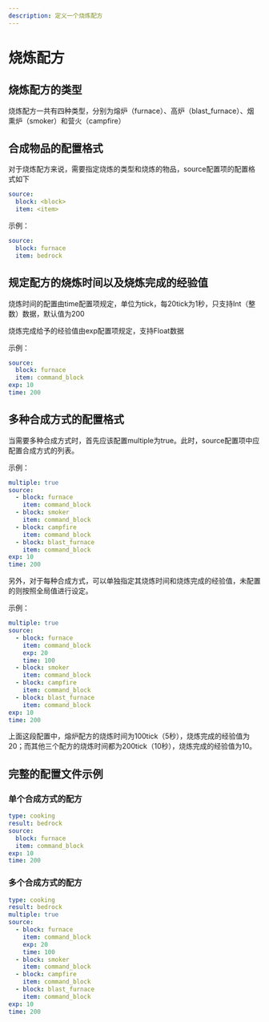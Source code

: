 ```yaml
---
description: 定义一个烧炼配方
---
```


# 烧炼配方

## 烧炼配方的类型

烧炼配方一共有四种类型，分别为熔炉（furnace）、高炉（blast\_furnace）、烟熏炉（smoker）和营火（campfire）

## 合成物品的配置格式

对于烧炼配方来说，需要指定烧炼的类型和烧炼的物品，source配置项的配置格式如下

```yaml
source:
  block: <block>
  item: <item>
```

示例：

```yaml
source:
  block: furnace
  item: bedrock
```

## 规定配方的烧炼时间以及烧炼完成的经验值

烧炼时间的配置由time配置项规定，单位为tick，每20tick为1秒，只支持Int（整数）数据，默认值为200

烧炼完成给予的经验值由exp配置项规定，支持Float数据

示例：

```yaml
source:
  block: furnace
  item: command_block
exp: 10
time: 200
```

## 多种合成方式的配置格式

当需要多种合成方式时，首先应该配置multiple为true。此时，source配置项中应配置合成方式的列表。

示例：

```yaml
multiple: true
source:
  - block: furnace
    item: command_block
  - block: smoker
    item: command_block
  - block: campfire
    item: command_block
  - block: blast_furnace
    item: command_block
exp: 10
time: 200
```

另外，对于每种合成方式，可以单独指定其烧炼时间和烧炼完成的经验值，未配置的则按照全局值进行设定。

示例：

```yaml
multiple: true
source:
  - block: furnace
    item: command_block
    exp: 20
    time: 100
  - block: smoker
    item: command_block
  - block: campfire
    item: command_block
  - block: blast_furnace
    item: command_block
exp: 10
time: 200
```

上面这段配置中，熔炉配方的烧炼时间为100tick（5秒），烧炼完成的经验值为20；而其他三个配方的烧炼时间都为200tick（10秒），烧炼完成的经验值为10。

## 完整的配置文件示例

### 单个合成方式的配方

```yaml
type: cooking
result: bedrock
source:
  block: furnace
  item: command_block
exp: 10
time: 200
```

### 多个合成方式的配方

```yaml
type: cooking
result: bedrock
multiple: true
source:
  - block: furnace
    item: command_block
    exp: 20
    time: 100
  - block: smoker
    item: command_block
  - block: campfire
    item: command_block
  - block: blast_furnace
    item: command_block
exp: 10
time: 200
```
